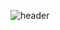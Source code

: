 ![header](https://capsule-render.vercel.app/api?type=waving&color=auto&customColorList=0,2,3&height=200&section=header&text=FrontEnd%20%EA%B0%9C%EB%B0%9C%EC%9E%90%20%EA%B9%80%EC%9A%B0%EC%84%9D%0A&fontSize=35&animation=fadeIn)
<!--
**wsKim1992/wsKim1992** is a ✨ _special_ ✨ repository because its `README.md` (this file) appears on your GitHub profile.

Here are some ideas to get you started:

- 🔭 I’m currently working on ...
- 🌱 I’m currently learning ...
- 👯 I’m looking to collaborate on ...
- 🤔 I’m looking for help with ...
- 💬 Ask me about ...
- 📫 How to reach me: ...
- 😄 Pronouns: ...
- ⚡ Fun fact: ...
-->
